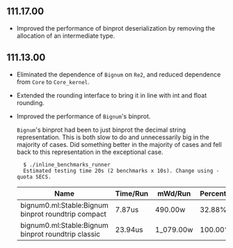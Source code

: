 ## 111.17.00

- Improved the performance of binprot deserialization by removing the
  allocation of an intermediate type.

## 111.13.00

- Eliminated the dependence of `Bignum` on `Re2`, and reduced dependence
  from `Core` to `Core_kernel`.
- Extended the rounding interface to bring it in line with int and float
  rounding.
- Improved the performance of `Bignum`'s binprot.

    `Bignum`'s binprot had been to just binprot the decimal string
    representation.  This is both slow to do and unnecessarily big in
    the majority of cases.  Did something better in the majority of
    cases and fell back to this representation in the exceptional case.

        $ ./inline_benchmarks_runner
        Estimated testing time 20s (2 benchmarks x 10s). Change using -quota SECS.

    | Name                                                 | Time/Run |   mWd/Run | Percentage |
    |------------------------------------------------------|----------|-----------|------------|
    | bignum0.ml:Stable:Bignum binprot roundtrip compact   |   7.87us |   490.00w |     32.88% |
    | bignum0.ml:Stable:Bignum binprot roundtrip classic   |  23.94us | 1_079.00w |    100.00% |

